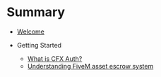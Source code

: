 # Summary

- [Welcome](README.md)

- Getting Started
  - [What is CFX Auth?](getting-started/cfx-auth.md)
  - [Understanding FiveM asset escrow system](getting-started/escrow.md)
